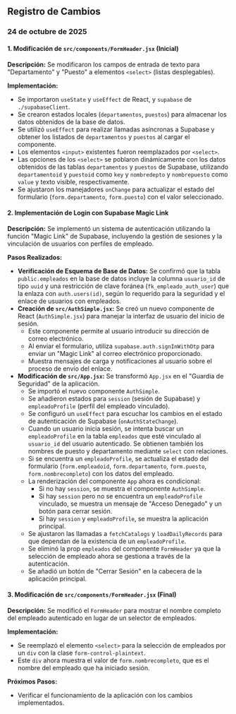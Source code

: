 ## Registro de Cambios

### 24 de octubre de 2025

#### 1. Modificación de `src/components/FormHeader.jsx` (Inicial)

**Descripción:** Se modificaron los campos de entrada de texto para "Departamento" y "Puesto" a elementos `<select>` (listas desplegables).

**Implementación:**
- Se importaron `useState` y `useEffect` de React, y `supabase` de `./supabaseClient`.
- Se crearon estados locales (`departamentos`, `puestos`) para almacenar los datos obtenidos de la base de datos.
- Se utilizó `useEffect` para realizar llamadas asíncronas a Supabase y obtener los listados de `departamentos` y `puestos` al cargar el componente.
- Los elementos `<input>` existentes fueron reemplazados por `<select>`.
- Las opciones de los `<select>` se poblaron dinámicamente con los datos obtenidos de las tablas `departamentos` y `puestos` de Supabase, utilizando `departamentoid` y `puestoid` como `key` y `nombredepto` y `nombrepuesto` como `value` y texto visible, respectivamente.
- Se ajustaron los manejadores `onChange` para actualizar el estado del formulario (`form.departamento`, `form.puesto`) con el valor seleccionado.

#### 2. Implementación de Login con Supabase Magic Link

**Descripción:** Se implementó un sistema de autenticación utilizando la función "Magic Link" de Supabase, incluyendo la gestión de sesiones y la vinculación de usuarios con perfiles de empleado.

**Pasos Realizados:**
- **Verificación de Esquema de Base de Datos:** Se confirmó que la tabla `public.empleados` en la base de datos incluye la columna `usuario_id` de tipo `uuid` y una restricción de clave foránea (`fk_empleado_auth_user`) que la enlaza con `auth.users(id)`, según lo requerido para la seguridad y el enlace de usuarios con empleados.
- **Creación de `src/AuthSimple.jsx`:** Se creó un nuevo componente de React (`AuthSimple.jsx`) para manejar la interfaz de usuario del inicio de sesión.
  - Este componente permite al usuario introducir su dirección de correo electrónico.
  - Al enviar el formulario, utiliza `supabase.auth.signInWithOtp` para enviar un "Magic Link" al correo electrónico proporcionado.
  - Muestra mensajes de carga y notificaciones al usuario sobre el proceso de envío del enlace.
- **Modificación de `src/App.jsx`:** Se transformó `App.jsx` en el "Guardia de Seguridad" de la aplicación.
  - Se importó el nuevo componente `AuthSimple`.
  - Se añadieron estados para `session` (sesión de Supabase) y `empleadoProfile` (perfil del empleado vinculado).
  - Se configuró un `useEffect` para escuchar los cambios en el estado de autenticación de Supabase (`onAuthStateChange`).
  - Cuando un usuario inicia sesión, se intenta buscar un `empleadoProfile` en la tabla `empleados` que esté vinculado al `usuario_id` del usuario autenticado. Se obtienen también los nombres de puesto y departamento mediante `select` con relaciones.
  - Si se encuentra un `empleadoProfile`, se actualiza el estado del formulario (`form.empleadoid`, `form.departamento`, `form.puesto`, `form.nombrecompleto`) con los datos del empleado.
  - La renderización del componente `App` ahora es condicional:
    - Si no hay `session`, se muestra el componente `AuthSimple`.
    - Si hay `session` pero no se encuentra un `empleadoProfile` vinculado, se muestra un mensaje de "Acceso Denegado" y un botón para cerrar sesión.
    - Si hay `session` y `empleadoProfile`, se muestra la aplicación principal.
  - Se ajustaron las llamadas a `fetchCatalogs` y `loadDailyRecords` para que dependan de la existencia de un `empleadoProfile`.
  - Se eliminó la prop `empleados` del componente `FormHeader` ya que la selección de empleado ahora se gestiona a través de la autenticación.
  - Se añadió un botón de "Cerrar Sesión" en la cabecera de la aplicación principal.

#### 3. Modificación de `src/components/FormHeader.jsx` (Final)

**Descripción:** Se modificó el `FormHeader` para mostrar el nombre completo del empleado autenticado en lugar de un selector de empleados.

**Implementación:**
- Se reemplazó el elemento `<select>` para la selección de empleados por un `div` con la clase `form-control-plaintext`.
- Este `div` ahora muestra el valor de `form.nombrecompleto`, que es el nombre del empleado que ha iniciado sesión.

**Próximos Pasos:**
- Verificar el funcionamiento de la aplicación con los cambios implementados.